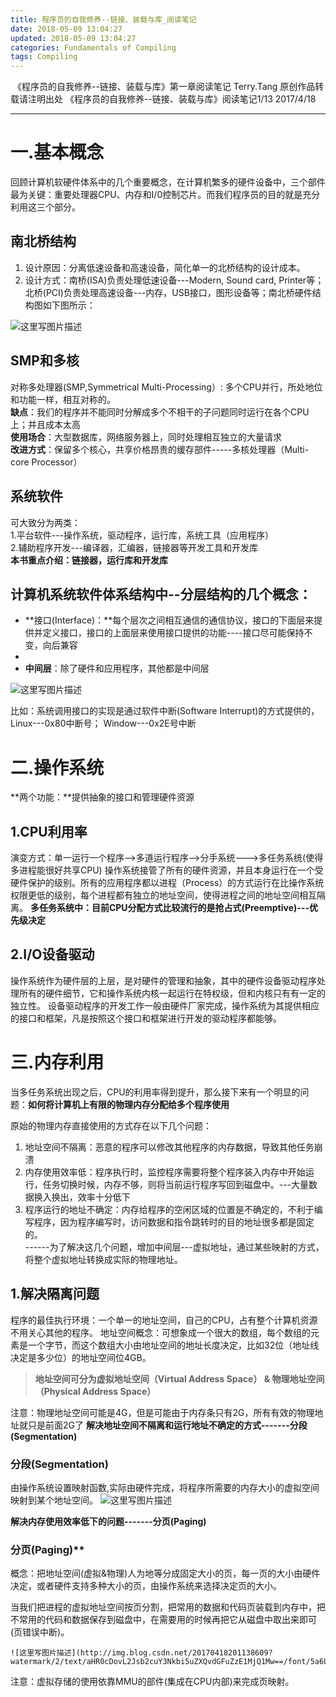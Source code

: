 ```yaml
---
title: 程序员的自我修养--链接、装载与库_阅读笔记
date: 2018-05-09 13:04:27
updated: 2018-05-09 13:04:27
categories: Fundamentals of Compiling
tags: Compiling
---
```


﻿   《程序员的自我修养--链接、装载与库》第一章阅读笔记
     Terry.Tang 原创作品转载请注明出处 《程序员的自我修养--链接、装载与库》阅读笔记1/13
     2017/4/18
 
-------------------
#  一.基本概念
回顾计算机软硬件体系中的几个重要概念，在计算机繁多的硬件设备中，三个部件最为关键：重要处理器CPU、内存和I/0控制芯片。而我们程序员的目的就是充分利用这三个部分。
<!-- more -->
## **南北桥结构**
1. 设计原因：分离低速设备和高速设备，简化单一的北桥结构的设计成本。
2. 设计方式：南桥(ISA)负责处理低速设备---Modern, Sound card, Printer等；北桥(PCI)负责处理高速设备---内存，USB接口，图形设备等；南北桥硬件结构图如下图所示：

![这里写图片描述](http://img.blog.csdn.net/20170418113117265?watermark/2/text/aHR0cDovL2Jsb2cuY3Nkbi5uZXQvdGFuZzE1MjQ1Mw==/font/5a6L5L2T/fontsize/400/fill/I0JBQkFCMA==/dissolve/70/gravity/SouthEast)

## **SMP和多核**
对称多处理器(SMP,Symmetrical Multi-Processing）: 多个CPU并行，所处地位和功能一样，相互对称的。  
**缺点**：我们的程序并不能同时分解成多个不相干的子问题同时运行在各个CPU上；并且成本太高  
**使用场合**：大型数据库，网络服务器上，同时处理相互独立的大量请求  
**改进方式**：保留多个核心，共享价格昂贵的缓存部件-----多核处理器（Multi-core Processor）  

## **系统软件**
可大致分为两类：  
1.平台软件---操作系统，驱动程序，运行库，系统工具（应用程序）  
2.辅助程序开发---编译器，汇编器，链接器等开发工具和开发库  
**本书重点介绍：链接器，运行库和开发库**

## 计算机系统软件体系结构中--分层结构的几个概念：
- **接口(Interface)：**每个层次之间相互通信的通信协议，接口的下面层来提供并定义接口，接口的上面层来使用接口提供的功能----接口尽可能保持不变，向后兼容  
-
- **中间层**：除了硬件和应用程序，其他都是中间层

![这里写图片描述](http://img.blog.csdn.net/20170418115137592?watermark/2/text/aHR0cDovL2Jsb2cuY3Nkbi5uZXQvdGFuZzE1MjQ1Mw==/font/5a6L5L2T/fontsize/400/fill/I0JBQkFCMA==/dissolve/70/gravity/SouthEast)

比如：系统调用接口的实现是通过软件中断(Software Interrupt)的方式提供的，Linux---0x80中断号； Window---0x2E号中断

# 二.操作系统
**两个功能：**提供抽象的接口和管理硬件资源

## **1.CPU利用率**
演变方式：单一运行一个程序-->多道运行程序-->分手系统--->多任务系统(使得多进程能很好共享CPU)
操作系统接管了所有的硬件资源，并且本身运行在一个受硬件保护的级别。所有的应用程序都以进程（Process）的方式运行在比操作系统权限更低的级别，每个进程都有独立的地址空间，使得进程之间的地址空间相互隔离。
**多任务系统中：目前CPU分配方式比较流行的是抢占式(Preemptive)---优先级决定**

## **2.I/O设备驱动**
操作系统作为硬件层的上层，是对硬件的管理和抽象，其中的硬件设备驱动程序处理所有的硬件细节，它和操作系统内核一起运行在特权级，但和内核只有有一定的独立性。
设备驱动程序的开发工作一般由硬件厂家完成，操作系统为其提供相应的接口和框架，凡是按照这个接口和框架进行开发的驱动程序都能够。  

# 三.内存利用

当多任务系统出现之后，CPU的利用率得到提升，那么接下来有一个明显的问题：**如何将计算机上有限的物理内存分配给多个程序使用**  

原始的物理内存直接使用的方式存在以下几个问题：
1. 地址空间不隔离：恶意的程序可以修改其他程序的内存数据，导致其他任务崩溃
2. 内存使用效率低：程序执行时，监控程序需要将整个程序装入内存中开始运行，任务切换时候，内存不够，则将当前运行程序写回到磁盘中。---大量数据换入换出，效率十分低下
3. 程序运行的地址不确定：内存给程序的空闲区域的位置是不确定的，不利于编写程序，因为程序编写时，访问数据和指令跳转时的目的地址很多都是固定的。  
------为了解决这几个问题，增加中间层---虚拟地址，通过某些映射的方式，将整个虚拟地址转换成实际的物理地址。

## **1.解决隔离问题**
程序的最佳执行环境：一个单一的地址空间，自己的CPU，占有整个计算机资源不用关心其他的程序。
地址空间概念：可想象成一个很大的数组，每个数组的元素是一个字节，而这个数组大小由地址空间的地址长度决定，比如32位（地址线决定是多少位）的地址空间位4GB。  
> **地址空间可分为虚拟地址空间（Virtual Address Space） & 物理地址空间（Physical Address Space）**  

注意：物理地址空间可能是4G，但是可能由于内存条只有2G，所有有效的物理地址就只是前面2G了
**解决地址空间不隔离和运行地址不确定的方式-------分段(Segmentation)**

### **分段(Segmentation)**  
由操作系统设置映射函数,实际由硬件完成，将程序所需要的内存大小的虚拟空间映射到某个地址空间。
	![这里写图片描述](http://img.blog.csdn.net/20170418200253207?watermark/2/text/aHR0cDovL2Jsb2cuY3Nkbi5uZXQvdGFuZzE1MjQ1Mw==/font/5a6L5L2T/fontsize/400/fill/I0JBQkFCMA==/dissolve/70/gravity/SouthEast)

**解决内存使用效率低下的问题-------分页(Paging)**
### 分页(Paging)**
概念：把地址空间(虚拟&物理)人为地等分成固定大小的页，每一页的大小由硬件决定，或者硬件支持多种大小的页，由操作系统来选择决定页的大小。  

当我们把进程的虚拟地址空间按页分割，把常用的数据和代码页装载到内存中，把不常用的代码和数据保存到磁盘中，在需要用的时候再把它从磁盘中取出来即可(页错误中断)。

	![这里写图片描述](http://img.blog.csdn.net/20170418201138609?watermark/2/text/aHR0cDovL2Jsb2cuY3Nkbi5uZXQvdGFuZzE1MjQ1Mw==/font/5a6L5L2T/fontsize/400/fill/I0JBQkFCMA==/dissolve/70/gravity/SouthEast)
注意：虚拟存储的使用依靠MMU的部件(集成在CPU内部)来完成页映射。

